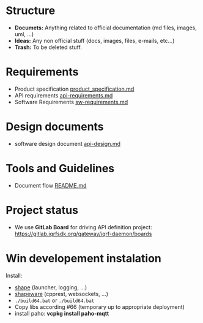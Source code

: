 # Structure

- **Documets:** Anything related to official documentation (md files, images, uml, ...)
- **Ideas:** Any non official stuff  (docs, images, files, e-mails, etc...)
- **Trash:** To be deleted stuff.

# Requirements

- Product specification [product_specification.md](Documents/01-Requirements/product-specification.md)
- API requirements [api-requirements.md](Documents/01-Requirements/api-requirements.md)
- Software Requirements [sw-requirements.md](Documents/01-Requirements/sw-requirements.md)

# Design documents

- software design document [api-design.md](Documents/02-Design/sw-design.md)

# Tools and Guidelines

- Document flow [README.md](Documents/03-Tools&Guidelines/README.md)

# Project status

- We use **GitLab Board** for driving API definition project: https://gitlab.iqrfsdk.org/gateway/iqrf-daemon/boards

# Win developement instalation

Install:
- [shape](https://github.com/logimic/shape) (launcher, logging, ...)
- [shapeware](https://github.com/logimic/shapeware) (cpprest, websockets, ...)
- `./build64.bat` or `./build64.bat`
- Copy libs according #66 (temporary up to appropriate deployment)
- install paho: **vcpkg install paho-mqtt**
